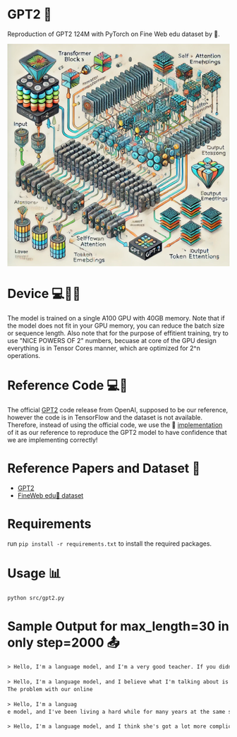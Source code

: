 # GPT2 🤖

Reproduction of GPT2 124M with PyTorch on Fine Web edu dataset by 🤗.  

<img src="./img/image.png" alt="img" width="600"/>

# Device 💻🔋🔧
The model is trained on a single A100 GPU with 40GB memory. Note that if the model does not fit in your GPU memory, you can reduce the batch size or sequence length. Also note that for the purpose of effitient training, try to use "NICE POWERS OF 2" numbers, becuase at core of the GPU design everything is in Tensor Cores manner, which are optimized for 2^n operations.

# Reference Code 💻🔖
The official [GPT2](https://github.com/openai/gpt-2) code release from OpenAI, supposed to be our reference, however the code is in TensorFlow and the dataset is not available. Therefore, instead of using the official code, we use the 🤗 [implementation](https://github.com/huggingface/transformers/tree/main/src/transformers/models/gpt2) of it as our reference to reproduce the GPT2 model to have confidence that we are implementing correctly!

# Reference Papers and Dataset 🔖
- [GPT2](https://arxiv.org/abs/2005.14165)
- [FineWeb edu🍷 dataset](https://huggingface.co/datasets/HuggingFaceFW/fineweb)

# Requirements
run `pip install -r requirements.txt` to install the required packages.

# Usage  📊
```bash
python src/gpt2.py
```

# Sample Output for max_length=30 in only step=2000 📤 
```txt
> Hello, I'm a language model, and I'm a very good teacher. If you didn't know how to solve math you can't teach you a better

> Hello, I'm a language model, and I believe what I'm talking about is very important, yet in my own family.
The problem with our online

> Hello, I'm a languag
e model, and I've been living a hard while for many years at the same site (my first experience in the past). I

> Hello, I'm a language model, and I think she's got a lot more complicated. Of course, I just wanted a system with everything she knows.
```
